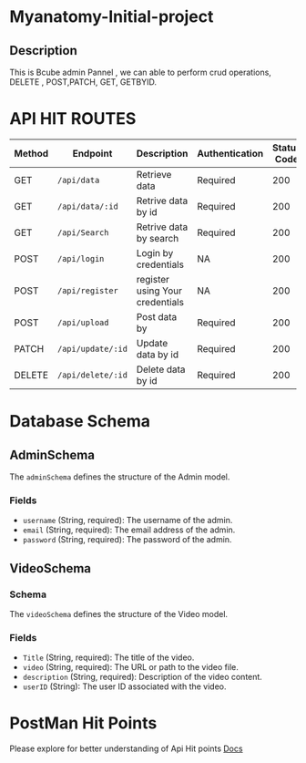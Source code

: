 # Myanatomy-Initial-project

## Description
This is Bcube admin Pannel , we can able to perform crud operations, DELETE , POST,PATCH, GET, GETBYID.


# API HIT ROUTES
| Method | Endpoint    | Description                 | Authentication | Status Code |
|--------|-------------|-----------------------------|----------------|-------------|
| GET    | `/api/data` | Retrieve data              | Required       | 200          |
| GET    |`/api/data/:id`| Retrive data by id          |Required        | 200         |
| GET    |`/api/Search`| Retrive data by search        |Required      |  200        |
| POST   |`/api/login` | Login by credentials          | NA           |  200        |
| POST   |`/api/register` | register using Your credentials          | NA           |  200        |
| POST   |`/api/upload` |Post data by             | Required         |  200        |
| PATCH   |`/api/update/:id` |Update data by id             | Required         |  200        |
| DELETE  |`/api/delete/:id` |Delete data by id             | Required         |  200        |



# Database Schema

## AdminSchema
The `adminSchema` defines the structure of the Admin model.

### Fields

- `username` (String, required): The username of the admin.
- `email` (String, required): The email address of the admin.
- `password` (String, required): The password of the admin.

## VideoSchema

### Schema

The `videoSchema` defines the structure of the Video model.

### Fields

- `Title` (String, required): The title of the video.
- `video` (String, required): The URL or path to the video file.
- `description` (String, required): Description of the video content.
- `userID` (String): The user ID associated with the video.


# PostMan Hit Points

Please explore for better understanding of Api Hit points [Docs](https://documenter.getpostman.com/view/24325307/2s9XxzsrYF)

